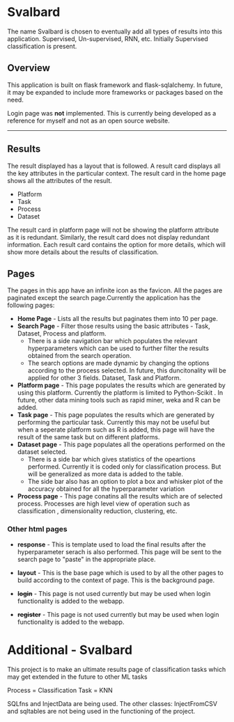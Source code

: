 # Svalbard

The name Svalbard is chosen to eventually add all types of results into this application. Supervised, Un-supervised, RNN, etc. Initially Supervised classification is present.

## Overview

This application is built on flask framework and flask-sqlalchemy. In future, it may be expanded to include more frameworks or packages based on the need.

Login page was **not** implemented. This is currently being developed as a reference for myself and not as an open source website. 
- - -
## Results

The result displayed has a layout that is followed. A result card displays all the key attributes in the particular context. The result card in the home page shows all the attributes of the result. 

* Platform
* Task
* Process
* Dataset

The result card in platform page will not be showing the platform attribute as it is redundant. Similarly, the result card does not display redundant information. Each result card contains the option for more details, which will show more details about the results of classification.

## Pages

The pages in this app have an infinite icon as the favicon. All the pages are paginated except the search page.Currently the application has the following pages:

* **Home Page** - Lists all the results but paginates them into 10 per page.
* **Search Page** - Filter those results using the basic attributes - Task, Dataset, Process and platform.
    * There is a side navigation bar which populates the relevant hyperparameters which can be used to further filter the results obtained from the search operation.
    * The search options are made dynamic by changing the options according to the process selected. In future, this duncitonality will be applied for other 3 fields. Dataset, Task and Platform.
* **Platform page** - This page populates the results which are generated by using this platform. Currently the platform is limited to Python-Scikit . In future, other data mining tools such as rapid miner, weka and R can be added. 
* **Task page** - This page populates the results which are generated by performing the particular task. Currently this may not be useful but when a seperate platform such as R is added, this page will have the result of the same task but on different platforms.
* **Dataset page** - This page populates all the operations performed on the dataset selected. 
    * There is a side bar which gives statistics of the opeartions performed. Currently it is coded only for classification process. But will be generalized as more data is added to the table.
    * The side bar also has an option to plot a box and whisker plot of the accuracy obtained for all the hyperparameter variation
* **Process page** - This page conatins all the results which are of selected process. Processes are high level view of operation such as classification , dimensionality reduction, clustering, etc. 

### Other html pages

* **response** - This is template used to load the final results after the hyperparameter serach is also performed. This page will be sent to the search page to "paste" in the appropriate place.

* **layout** - This is the base page which is used to by all the other pages to build according to the context of page. This is the background page.

* **~~login~~** - This page is not used currently but may be used when login functionality is added to the webapp.

* **~~register~~** - This page is not used currently but may be used when login functionality is added to the webapp.




# Additional - Svalbard
This project is to make an ultimate results page of classification tasks which may get extended in the future to other ML tasks

Process = Classification
Task = KNN


SQLfns and InjectData are being used. The other classes: InjectFromCSV and sqltables are not being used in the functioning of the project.